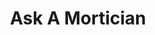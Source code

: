 ---
description: Mortician in Los Angeles. nYou got death questions, we got death answers.
  Mortality + Culture.
title: Ask A Mortician
type: channel
channel: askamortician
menu:
  main:
    parent: Channels
tags:
- breadtube
- culture
- mortality
url: /askamortician/
providers:
  facebook:
    name: The Order of the Good Death
    slug: OrderoftheGoodDeath
    url: https://www.facebook.com/orderofthegooddeath
    description: ""
    subscribers: 0
  twitter:
    name: TheGoodDeath
    slug: ""
    url: https://www.twitter.com/thegooddeath
    description: ""
    subscribers: 0
  website:
    name: orderofthegooddeath.com
    slug: orderofthegooddeath.com
    url: https://www.orderofthegooddeath.com
    description: ""
    subscribers: 0
  youtube:
    name: Ask A Mortician
    slug: UCi5iiEyLwSLvlqnMi02u5gQ
    url: https://www.youtube.com/channel/UCi5iiEyLwSLvlqnMi02u5gQ
    description: "Mortician in Los Angeles.

You got death questions, we got death
      answers.

Mortality + Culture.

www.orderofthegooddeath.com

www.facebook.com/OrderoftheGoodDeath

twitter.com/TheGoodDeath"
    subscribers: 774292
videos:
- EG0PtwYJU0M
- F4zRwIWagKs
- 71Z677IXUak
- O5xMpsYdzgg
- vtKfAMjY3zY
- xGCCecb3x9s
- GCBZ918FPGA
- _dvZQvbPYcY
- eR-C4LXj4wU
- 4NYQ2aM13Hc
- yjZ8KCW_8Ts
- NYba8P1xMck
- 9A6KX2w-dss
- tMyzwMCGl-k
- JF4vL7p-jI0
- vXqz5R5aLys
- uVG_gdcXQew
- APkkItrCKrE
- W54fpeRZVsw
- lap8llDRpuU
- 0WOyFErcTHU
- 6zct0VpE8kE
- p5zVSaoiVT4
- NNkzUiSjKH0
- tRZMN6LqeCU
- TAL4O1Nb9ew
- C-ns40hcjaE
- VNow5soA714
- kPBNE5B5qF0
- v0cvVyIEfHI
- UKgYgvDaD2I
- vD8TA5OdJg8
- XqY_g5b00Lo
- fJiKvb-OEuU
- gi0Gi0sqXwg
- eA5Hw4jAqWQ
- SLDgGxzVwsg
- 2yqcnM-BLQA
- qNxvppbhMhg
- hy507E8TN_w
- y57phtspJR4
- S6nt_kdLnvA
- dVO37s6PAvA
- B5-NtLmKUDE
- PfZqZjWfa2Q
- EPuXbHce9FU
- pVDo2tsJeXA
- B_if47gEn0w
- KCMsale9MeY
- TloNF-lChWQ
- kpR54iv5c0U
- 6TSFX-hFgIk
- 6-pkNGdbJnc
- 9GhLJkiASSY
- bFM_w_tN2B4
- ISrDnyGRhmE
- B1QDCDacozg
- EhiV_dY0Wfo
- WgQoPEKkCUM
- 4HsBCqhbANQ
- ecrz_2yu0Ag
- ngpD8_PE9-Q
- YRhVZ6JsltU
- lGbI7zn2UV0
- y5m3_xUawAY
- FOZSU0SLNME
- Roj09VojHx0
- RfhKDodO9M8
- PUsZ0blU3qE
- swQHx6EvrXQ
- tDi_SpPYkvw
- _yZjAzDcAmc
- pWo2-LHwGMM
- lJjfBHDuMNs
- qq6_xujk-fI
- PxbsutBFmsE
- mmhmPm9fsuo
- 7uFiHi7QKCs
- 9FvYfuwZvyY
- MGpSheCNRk8
- r9t28IYEprU
- KF013V8znxg
- Mp5R7wjb-Vc
- 5OdRTQiUxlQ
- yJuwoq__tJA
- 15tQPaKpEHI
- Sic1fxVDklo
- Nfpwo5B0Iq4
- hCZsy6_SIQ8
- 8Yw7TtZXEIE
- wZUeMyXDMQQ
- DIkLDuZMi50
- em-_iXlV0_A
- lbHj0CX-nE0
- xOXGmVrLWDg
- Ard0ugA6Do8
- EOhSd0ugmI4
- QvFZDPq3tZA
- _BFlND9G9sQ
- uxvfgKpAxx0
- jMi117KF9Kg
- D9VJPl0dmgg
- FIwj0ybenmM
- ifYk9jfCpBo
- eMw5E2rzKWg
- qRVVX5pJ62I
- iGr2KgWBy7U
- ZAFeagRvKxM
- 2ZtC4MiaKc8
- qFPNsjgrM64
- WVFr7ynB8s8
- AtVddx8x_PE
- FlmMtZ4J3qQ
- q5hF7Dl0DDc
- flV7C_TntvU
- 3IBsAiDeS4M
- 15WVW7UYI_I
- G-FHInBhENM
- fX-DeO9fX08
- S2bYQ0NLVZI
- 6UiD2KfksFI
- z9O56OuQgdw
- E8DxI8Pn1Uw
- 4NV-5BrC65c
- eIjqQbLC62g
- 3rhtgD393VQ
- lRUTup6bS6g
- MzrTl3kYHBE
- fNSdNvm16Fg
- zBDYpj334NE
- uBBGNhYK3TM
- AxDkM3mIbTU
- 887QVX7hnzw
- bWYCx2-PPLg
- aLfcjeo_J7w
- L8RtdsKQYZg
- GFQAlQot0QA
- 2A8ePU4zyI8
- aocfmfRbZ_I
- CN7ZD9uw7LQ
- OHwXhUFQPCk
- -P4WWXWWUg8
- SvTdKGfj7eU
- RTy3gr1NeFI
- jPxp1drlOVQ
- U2Cg5k534oE
- UWSaN0QXBII
- RCH43YUO_iU
- EjltJhDmbzk
- _75DUxKzZu8
- QU3Ey_n5c60
- wdX3BqF1s9Y
- qe9l-xtBX0w
- LUpMPAiyHkI
- nUaqKZnClGQ
- jN4SvtRje2I
- n3EAVCNftB0
- K2McemVuG28
- ArRuedcFdVs
- p3rIc1qS258
- FqB_3b8yYDY
- jt2YYzlJjwY
- GK6vjZqXNGQ
- DIPULcHHmYw
- iOa69UQIwkc
- ID7M4k_k3-Q
- _p7HWFu8RP4
- YI-pW4X_uE0
- ng8JFeqrPm8
- R5r5e1fCf0Y
- 4DZumsrUejI
- RC-mE6u6OSQ
- BpxO5LuYSbw
- PC5YBe8e8wo
- 009dkARgNHg
- eXAwHTCXs24
- 94L8MeZDz8E
- TG6Rh3ZVBVI
- kORGk6s1C_s
- hTTPj8Uc9-k
- 6w_Idqdeutg
- jzalnvzLBJo
- WgSZeOWBF8M
- DlsaSbIQEiw
- x5EKk86YiX4
- FQJOs8rm6xM
- OiXij6Sbo24
- wCK3rqpcGm8
- yw7bsNKsABQ
- kgfMaXTilEw
- YcMB27PeO7w
- QA4tOQYFxeA
- IwmX2HEvPRE
- 0gUOP9IvZew
- ckLgEunrejA
- B3dF5tSfL0k
- ahM6zFrSplo
- ypxP3ciUv-Y
- SbQTACCNgcg
- 66qk19eUEdw
- KxOAYAhl1fo
- gv7MSFgT8TE
- JKecQavdFgE
- xpESkibUFo8
- cysBZ7cq5n4
- LOk5Bfp_TpU
- y74ukkW0cf0
- 88ai_D7k4BY
- JTCg6PGaOkM
- OjWgO1YGFtw
---